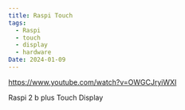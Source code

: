 ```yaml
---
title: Raspi Touch
tags:
  - Raspi
  - touch
  - display
  - hardware
Date: 2024-01-09
---
```

https://www.youtube.com/watch?v=OWGCJryiWXI

Raspi 2 b plus Touch Display 


